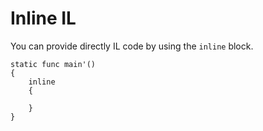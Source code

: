 # Inline IL

You can provide directly IL code by using the `inline` block. 

```sc
static func main'()
{
    inline
    {
    	
    }
}
```
